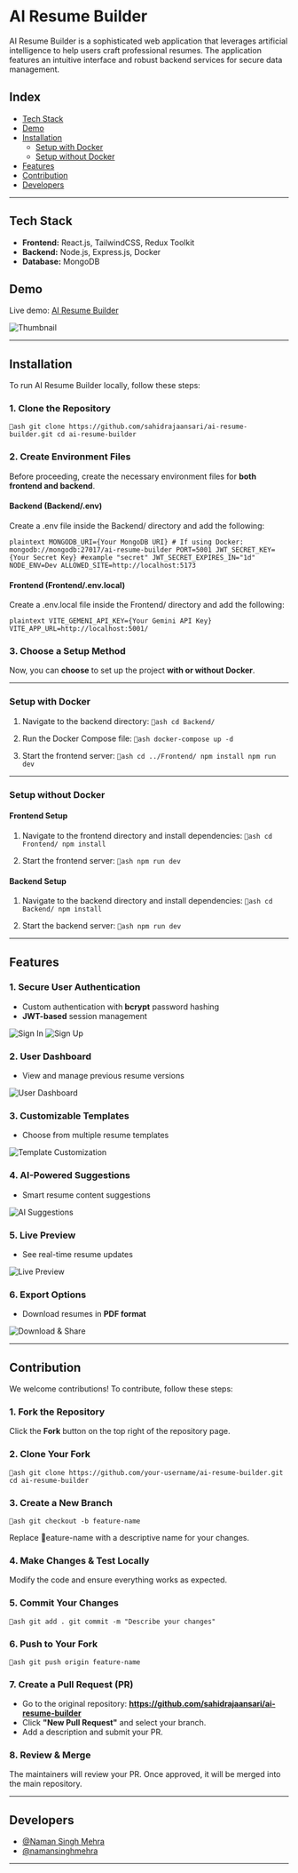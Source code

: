 ﻿# AI Resume Builder

AI Resume Builder is a sophisticated web application that leverages artificial intelligence to help users craft professional resumes. The application features an intuitive interface and robust backend services for secure data management.
##  Index

- [Tech Stack](#tech-stack)
- [Demo](#demo)
- [Installation](#installation)
  - [Setup with Docker](#setup-with-docker)
  - [Setup without Docker](#setup-without-docker)
- [Features](#features)
- [Contribution](#contribution)
- [Developers](#developers)

---

## Tech Stack

- **Frontend:** React.js, TailwindCSS, Redux Toolkit
- **Backend:** Node.js, Express.js, Docker
- **Database:** MongoDB

## Demo

 Live demo: [AI Resume Builder](https://main--ai-resume-builder-07.netlify.app/)

![Thumbnail](./Screenshot/Thumbnil.png)

---
## Installation

To run AI Resume Builder locally, follow these steps:

### 1. Clone the Repository

`ash
git clone https://github.com/sahidrajaansari/ai-resume-builder.git
cd ai-resume-builder
`

### 2. Create Environment Files

Before proceeding, create the necessary environment files for **both frontend and backend**.

####  Backend (Backend/.env)

Create a .env file inside the Backend/ directory and add the following:

`plaintext
MONGODB_URI={Your MongoDB URI} # If using Docker: mongodb://mongodb:27017/ai-resume-builder
PORT=5001
JWT_SECRET_KEY={Your Secret Key} #example "secret"
JWT_SECRET_EXPIRES_IN="1d"
NODE_ENV=Dev
ALLOWED_SITE=http://localhost:5173
`

####  Frontend (Frontend/.env.local)

Create a .env.local file inside the Frontend/ directory and add the following:

`plaintext
VITE_GEMENI_API_KEY={Your Gemini API Key}
VITE_APP_URL=http://localhost:5001/
`

### 3. Choose a Setup Method

Now, you can **choose** to set up the project **with or without Docker**.

---

###  Setup with Docker

1. Navigate to the backend directory:
    `ash
    cd Backend/
    `

2. Run the Docker Compose file:
    `ash
    docker-compose up -d
    `

3. Start the frontend server:
    `ash
    cd ../Frontend/
    npm install
    npm run dev
    `

---

###  Setup without Docker

#### **Frontend Setup**

1. Navigate to the frontend directory and install dependencies:
    `ash
    cd Frontend/
    npm install
    `

2. Start the frontend server:
    `ash
    npm run dev
    `

#### **Backend Setup**

1. Navigate to the backend directory and install dependencies:
    `ash
    cd Backend/
    npm install
    `

2. Start the backend server:
    `ash
    npm run dev
    `

---

## Features

### 1.  Secure User Authentication
- Custom authentication with **bcrypt** password hashing
- **JWT-based** session management

![Sign In](./Screenshot/SignIn.png)
![Sign Up](./Screenshot/SignUp.png)

### 2.  User Dashboard
- View and manage previous resume versions

![User Dashboard](./Screenshot/Dashboard.png)

### 3.  Customizable Templates
- Choose from multiple resume templates

![Template Customization](./Screenshot/ThemeCust.png)

### 4.  AI-Powered Suggestions
- Smart resume content suggestions

![AI Suggestions](./Screenshot/AI%20Suggestions.png)

### 5.  Live Preview
- See real-time resume updates

![Live Preview](./Screenshot/Screenshot%202024-07-08%20233753.png)

### 6.  Export Options
- Download resumes in **PDF format**

![Download & Share](./Screenshot/downloadShare.png)

---

## Contribution

We welcome contributions! To contribute, follow these steps:

### 1. Fork the Repository

Click the **Fork** button on the top right of the repository page.

### 2. Clone Your Fork

`ash
git clone https://github.com/your-username/ai-resume-builder.git
cd ai-resume-builder
`

### 3. Create a New Branch

`ash
git checkout -b feature-name
`

Replace eature-name with a descriptive name for your changes.

### 4. Make Changes & Test Locally

Modify the code and ensure everything works as expected.

### 5. Commit Your Changes

`ash
git add .
git commit -m "Describe your changes"
`

### 6. Push to Your Fork

`ash
git push origin feature-name
`

### 7. Create a Pull Request (PR)

- Go to the original repository:
  **https://github.com/sahidrajaansari/ai-resume-builder**
- Click **"New Pull Request"** and select your branch.
- Add a description and submit your PR.

### 8. Review & Merge

The maintainers will review your PR. Once approved, it will be merged into the main repository.

---

## Developers 

- [@Naman Singh Mehra](www.linkedin.com/in/naman-singh-mehra-111a652a2)
- [@namansinghmehra](https://www.instagram.com/namansinghmehra/)

---
